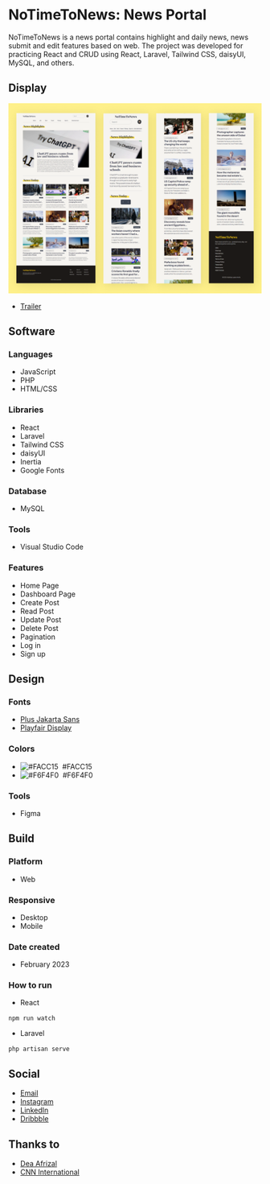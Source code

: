 # NoTimeToNews: News Portal
NoTimeToNews is a news portal contains highlight and daily news, news submit and edit features based on web. The project was developed for practicing React and CRUD using React, Laravel, Tailwind CSS, daisyUI, MySQL, and others.

## Display
![Display](https://raw.githubusercontent.com/luqmanherifa/luqman-herifa-personal-portfolio-v2/main/src/images/web_notimetonews.png)
  - [Trailer](https://youtu.be/DtDKl8th9u8)

## Software
### Languages
  - JavaScript
  - PHP
  - HTML/CSS

### Libraries
  - React
  - Laravel
  - Tailwind CSS
  - daisyUI
  - Inertia
  - Google Fonts

### Database
  - MySQL

### Tools
  - Visual Studio Code

### Features
  - Home Page
  - Dashboard Page
  - Create Post
  - Read Post
  - Update Post
  - Delete Post
  - Pagination
  - Log in
  - Sign up

## Design
### Fonts
  - [Plus Jakarta Sans](https://fonts.google.com/specimen/Plus+Jakarta+Sans)
  - [Playfair Display](https://fonts.google.com/specimen/Playfair+Display)

### Colors
  - ![#FACC15](https://placehold.co/20x20/FACC15/FACC15.png)  #FACC15
  - ![#F6F4F0](https://placehold.co/20x20/F6F4F0/F6F4F0.png)  #F6F4F0

### Tools
  - Figma

## Build
### Platform
  - Web

### Responsive
  - Desktop
  - Mobile

### Date created
  - February 2023

### How to run
  - React
```
npm run watch
```
  - Laravel
```
php artisan serve
```

## Social
  - [Email](mailto:luqmanherifa@gmail.com)
  - [Instagram](https://www.instagram.com/luqmanherifa)
  - [LinkedIn](https://www.linkedin.com/in/luqmanherifa)
  - [Dribbble](https://dribbble.com/luqmanherifa)

## Thanks to
  - [Dea Afrizal](https://www.youtube.com/@deaafrizal)
  - [CNN International](https://edition.cnn.com)
